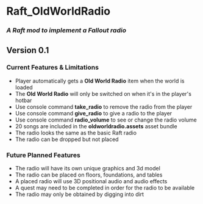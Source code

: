 # Raft_OldWorldRadio
### *A Raft mod to implement a Fallout radio*

## Version 0.1
### Current Features & Limitations
- Player automatically gets a **Old World Radio** item when the world is loaded
- The **Old World Radio** will only be switched on when it's in the player's hotbar
- Use console command **take_radio** to remove the radio from the player
- Use console command **give_radio** to give a radio to the player
- Use console command **radio_volume** to see or change the radio volume
- 20 songs are included in the **oldworldradio.assets** asset bundle
- The radio looks the same as the basic Raft radio
- The radio can be dropped but not placed

### Future Planned Features
- The radio will have its own unique graphics and 3d model
- The radio can be placed on floors, foundations, and tables
- A placed radio will use 3D positional audio and audio effects
- A quest may need to be completed in order for the radio to be available
- The radio may only be obtained by digging into dirt

